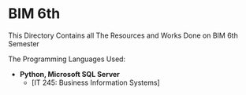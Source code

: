 # BIM 6th

This Directory Contains all The Resources and Works Done on BIM 6th Semester

The Programming Languages Used:

- **Python, Microsoft SQL Server**
  - [IT 245: Business Information Systems]
